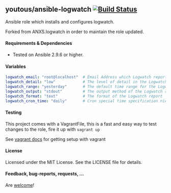 ## youtous/ansible-logwatch [![Build Status](https://travis-ci.org/youtous/ansible-logwatch.png)](https://travis-ci.org/youtous/ansible-logwatch)

Ansible role which installs and configures logwatch.

Forked from ANXS.logwatch in order to maintain the role updated.

#### Requirements & Dependencies
- Tested on Ansible 2.9.6 or higher.


#### Variables

```yaml
logwatch_email: "root@localhost"  # Email Address which Logwatch reports to
logwatch_detail: "low"            # The level of detail in the Logwatch report
logwatch_range: "yesterday"       # The default time range for the Logwatch report
logwatch_output: "stdout"         # The output method of the Logwatch report
logwatch_format: "text"           # The format of the Logwatch report
logwatch_cron_time: "daily"       # Cron special time specification nickname - must match with logwatch range!
```


#### Testing
This project comes with a VagrantFile, this is a fast and easy way to test changes to the role, fire it up with `vagrant up`

See [vagrant docs](https://docs.vagrantup.com/v2/) for getting setup with vagrant


#### License

Licensed under the MIT License. See the LICENSE file for details.


#### Feedback, bug-reports, requests, ...

Are [welcome](https://github.com/youtous/ansible-logwatch/issues)!
